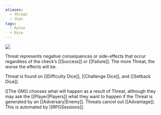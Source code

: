 ```yaml
---
aliases:
  - Threat
  - that
tags:
  - Rules
  - Dice
---
```

![](https://i.imgur.com/lKnmcLD.png)

Threat represents negative consequences or side-effects that occur regardless of the check’s [[Success]] or [[Failure]]. The more Threat, the worse the effects will be.

Threat is found on [[Difficulty Dice]], [[Challenge Dice]], and [[Setback Dice]].

[[The GM]] chooses what will happen as a result of Threat, although they may ask the [[Player|Players]] what they want to happen if the Threat is generated by an [[Adversary|Enemy]]. Threats cancel out [[Advantage]]. This is automated by [[RPGSessions]].